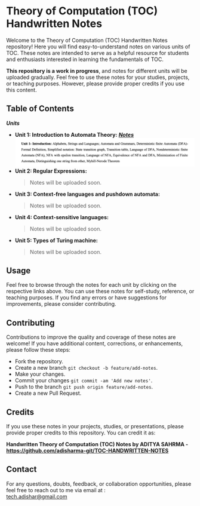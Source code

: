 # Theory of Computation (TOC) Handwritten Notes

Welcome to the Theory of Computation (TOC) Handwritten Notes repository! Here you will find easy-to-understand notes on various units of TOC. These notes are intended to serve as a helpful resource for students and enthusiasts interested in learning the fundamentals of TOC.

**This repository is a work in progress**, and notes for different units will be uploaded gradually. Feel free to use these notes for your studies, projects, or teaching purposes. However, please provide proper credits if you use this content.

## Table of Contents

**_Units_**

- **Unit 1: Introduction to Automata Theory:** ***[Notes](https://github.com/adisharma-git/TOC-HANDWRITTEN-NOTES/tree/main/UNIT-I)***
  ![UNIT 1 SYLLABUS](UNIT-I/SYLLABUS.png)
- **Unit 2: Regular Expressions:**
  > Notes will be uploaded soon.
- **Unit 3: Context-free languages and pushdown automata:**
  > Notes will be uploaded soon.
- **Unit 4: Context-sensitive languages:**
  > Notes will be uploaded soon.
- **Unit 5: Types of Turing machine:**
  > Notes will be uploaded soon.

## Usage

Feel free to browse through the notes for each unit by clicking on the respective links above. You can use these notes for self-study, reference, or teaching purposes. If you find any errors or have suggestions for improvements, please consider contributing.

## Contributing

Contributions to improve the quality and coverage of these notes are welcome! If you have additional content, corrections, or enhancements, please follow these steps:

- Fork the repository.
- Create a new branch `git checkout -b feature/add-notes`.
- Make your changes.
- Commit your changes `git commit -am 'Add new notes'`.
- Push to the branch `git push origin feature/add-notes`.
- Create a new Pull Request.

## Credits

If you use these notes in your projects, studies, or presentations, please provide proper credits to this repository. You can credit it as:

**Handwritten Theory of Computation (TOC) Notes by ADITYA SAHRMA - https://github.com/adisharma-git/TOC-HANDWRITTEN-NOTES**

## Contact

For any questions, doubts, feedback, or collaboration opportunities, please feel free to reach out to me via email at : <br>tech.adishar@gmail.com
